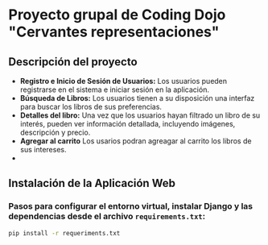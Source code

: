 # Proyecto grupal de Coding Dojo "Cervantes representaciones"
## Descripción del proyecto 
- **Registro e Inicio de Sesión de Usuarios:** Los usuarios pueden registrarse en el sistema e iniciar sesión en la aplicación.
- **Búsqueda de Libros:** Los usuarios tienen a su disposición una interfaz para buscar los libros de sus preferencias.
- **Detalles del libro:** Una vez que los usuarios hayan filtrado un libro de su interés, pueden ver información detallada, incluyendo imágenes, descripción y precio.
- **Agregar al carrito** Los usarios podran agreagar al carrito los libros de sus intereses.
- 
## Instalación de la Aplicación Web 

### Pasos para configurar el entorno virtual, instalar Django y las dependencias desde el archivo `requirements.txt`:
```bash
pip install -r requeriments.txt
```
